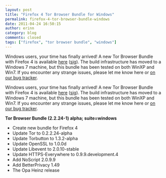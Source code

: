 ```yaml
---
layout: post
title: "Firefox 4 Tor Browser Bundle for Windows"
permalink: firefox-4-tor-browser-bundle-windows
date: 2011-04-24 16:50:15
author: erinn
category: blog
comments: closed
tags: ["firefox", "tor browser bundle", "windows"]
---
```


Windows users, your time has finally arrived! A new Tor Browser Bundle with Firefox 4 is available [here](https://www.torproject.org/dist/torbrowser/tor-browser-2.2.24-1-alpha_en-US.exe) ([sig](https://www.torproject.org/dist/torbrowser/tor-browser-2.2.24-1-alpha_en-US.exe.asc)). The build infrastructure has moved to a Windows 7 machine, but this bundle has been tested on both WinXP and Win7. If you encounter any strange issues, please let me know here or [on our bug tracker](https://trac.torproject.org).

<!-- more -->

Windows users, your time has finally arrived! A new Tor Browser Bundle with Firefox 4 is available [here](https://www.torproject.org/dist/torbrowser/tor-browser-2.2.24-1-alpha_en-US.exe) ([sig](https://www.torproject.org/dist/torbrowser/tor-browser-2.2.24-1-alpha_en-US.exe.asc)). The build infrastructure has moved to a Windows 7 machine, but this bundle has been tested on both WinXP and Win7. If you encounter any strange issues, please let me know here or [on our bug tracker](https://trac.torproject.org).

**Tor Browser Bundle (2.2.24-1) alpha; suite=windows**

-   Create new bundle for Firefox 4
-   Update Tor to 0.2.2.24-alpha
-   Update Torbutton to 1.3.2-alpha
-   Update OpenSSL to 1.0.0d
-   Update Libevent to 2.0.10-stable
-   Update HTTPS-Everywhere to 0.9.9.development.4
-   Add NoScript 2.0.9.9
-   Add BetterPrivacy 1.49
-   The Opa Heinz release


